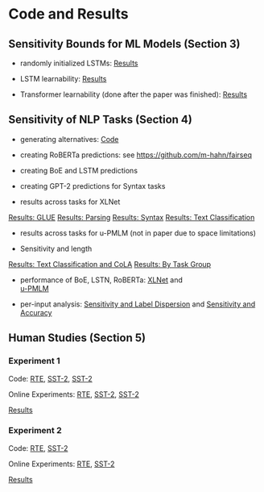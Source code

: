 # Code and Results

## Sensitivity Bounds for ML Models (Section 3)

* randomly initialized LSTMs: [Results](code/learnability/output/lstm-init-s1.pdf)

* LSTM learnability: [Results](code/learnability/output/learnability3_together.pdf)

* Transformer learnability (done after the paper was finished): [Results](code/learnability/output/learnability3_together_Transformer.pdf)

## Sensitivity of NLP Tasks (Section 4)

* generating alternatives: [Code](code/xlnet)

* creating RoBERTa predictions: see https://github.com/m-hahn/fairseq

* creating BoE and LSTM predictions

* creating GPT-2 predictions for Syntax tasks

* results across tasks for XLNet

[Results: GLUE](code/analyze/joint_GLUE.pdf)
[Results: Parsing](code/analyze/joint_Parsing.pdf)
[Results: Syntax](code/analyze/joint_Syntax.pdf)
[Results: Text Classification](code/analyze/joint_textclas.pdf)

* results across tasks for u-PMLM (not in paper due to space limitations)

* Sensitivity and length

[Results: Text Classification and CoLA](code/analyze/byLength_s1ensitivity_textclas_cola.pdf)
[Results: By Task Group](code/analyze/byLength_s1ensitivity_textclas_glue.pdf)

* performance of BoE, LSTN, RoBERTa: [XLNet](code/analyze/s1ensitivity-accuracy-grid.pdf) and       
[u-PMLM](code/analyze/s1ensitivity-accuracy-grid-pmlm.pdf)

* per-input analysis: [Sensitivity and Label Dispersion](code/perExample/outputs/subspans_s1ensitivity_rev.pdf) and [Sensitivity and Accuracy](code/perExample/outputs/s1ensitivity_accuracy_roberta-cbow-lstm.pdf)

## Human Studies (Section 5)

### Experiment 1

Code: [RTE](experiments/100-rte), [SST-2](experiments/200-sst2), [SST-2](experiments/200b-sst2)

Online Experiments: [RTE](https://stanford.edu/~mhahn2/experiments/Robustness-Low-Synergy-and-Cheap-Computation/experiments/100-rte/order-preference.html), [SST-2](https://stanford.edu/~mhahn2/experiments/Robustness-Low-Synergy-and-Cheap-Computation/experiments/200-sst2/order-preference.html), [SST-2](https://stanford.edu/~mhahn2/experiments/Robustness-Low-Synergy-and-Cheap-Computation/experiments/200b-sst2/order-preference.html)

[Results](experiments/100-rte/Submiterator-master/figures/rte_sst_sensitivities_expt1.pdf)

### Experiment 2
Code: [RTE](experiments/102-rte), [SST-2](experiments/202-sst2)

Online Experiments: [RTE](https://stanford.edu/~mhahn2/experiments/Robustness-Low-Synergy-and-Cheap-Computation/experiments/102-rte/order-preference.html), [SST-2](https://stanford.edu/~mhahn2/experiments/Robustness-Low-Synergy-and-Cheap-Computation/experiments/202-sst2/order-preference.html)

[Results](experiments/102-rte/Submiterator-master/figures/sensitivity-changes-sst2-rte.pdf)


